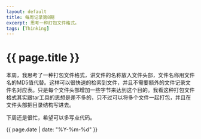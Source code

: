 ```yaml
---
layout: default
title: 每周记录第8期
excerpt: 思考一种打包文件格式。
tags: [Thinking]
---
```

{{ page.title }}
================

本周，我思考了一种打包文件格式，讲文件的名称放入文件头部，文件名称用文件名的MD5值代替。这样可以很快速的检索到文件，并且不需要额外的文件记录文件名对应表。只是每个文件头部增加一些字节来达到这个目的。我看这种打包文件格式其实跟tar工具的思想是差不多的，只不过可以将多个文件一起打包，并且在文件头部把目录结构写进去。

下周还是很忙，希望可以多写点代码。

{{ page.date | date: "%Y-%m-%d" }}
